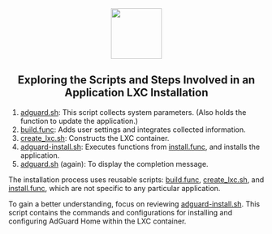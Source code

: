 <div align="center">
<img src="https://raw.githubusercontent.com/gislevia/ProxmoxCommunityScripts/main/misc/images/logo.png" height="100px" />
</div>
<h2><div align="center">Exploring the Scripts and Steps Involved in an Application LXC Installation</div></h2>

1) [adguard.sh](https://github.com/gislevia/ProxmoxCommunityScripts/blob/main/ct/adguard.sh): This script collects system parameters. (Also holds the function to update the application.)
2) [build.func](https://github.com/gislevia/ProxmoxCommunityScripts/blob/main/misc/build.func): Adds user settings and integrates collected information.
3) [create_lxc.sh](https://github.com/gislevia/ProxmoxCommunityScripts/blob/main/ct/create_lxc.sh): Constructs the LXC container.
4) [adguard-install.sh](https://github.com/gislevia/ProxmoxCommunityScripts/blob/main/install/adguard-install.sh): Executes functions from [install.func](https://github.com/gislevia/ProxmoxCommunityScripts/blob/main/misc/install.func), and installs the application.
5) [adguard.sh](https://github.com/gislevia/ProxmoxCommunityScripts/blob/main/ct/adguard.sh) (again): To display the completion message.

The installation process uses reusable scripts: [build.func](https://github.com/gislevia/ProxmoxCommunityScripts/blob/main/misc/build.func), [create_lxc.sh](https://github.com/gislevia/ProxmoxCommunityScripts/blob/main/ct/create_lxc.sh), and [install.func](https://github.com/gislevia/ProxmoxCommunityScripts/blob/main/misc/install.func), which are not specific to any particular application.

To gain a better understanding, focus on reviewing [adguard-install.sh](https://github.com/gislevia/ProxmoxCommunityScripts/blob/main/install/adguard-install.sh). This script contains the commands and configurations for installing and configuring AdGuard Home within the LXC container.

